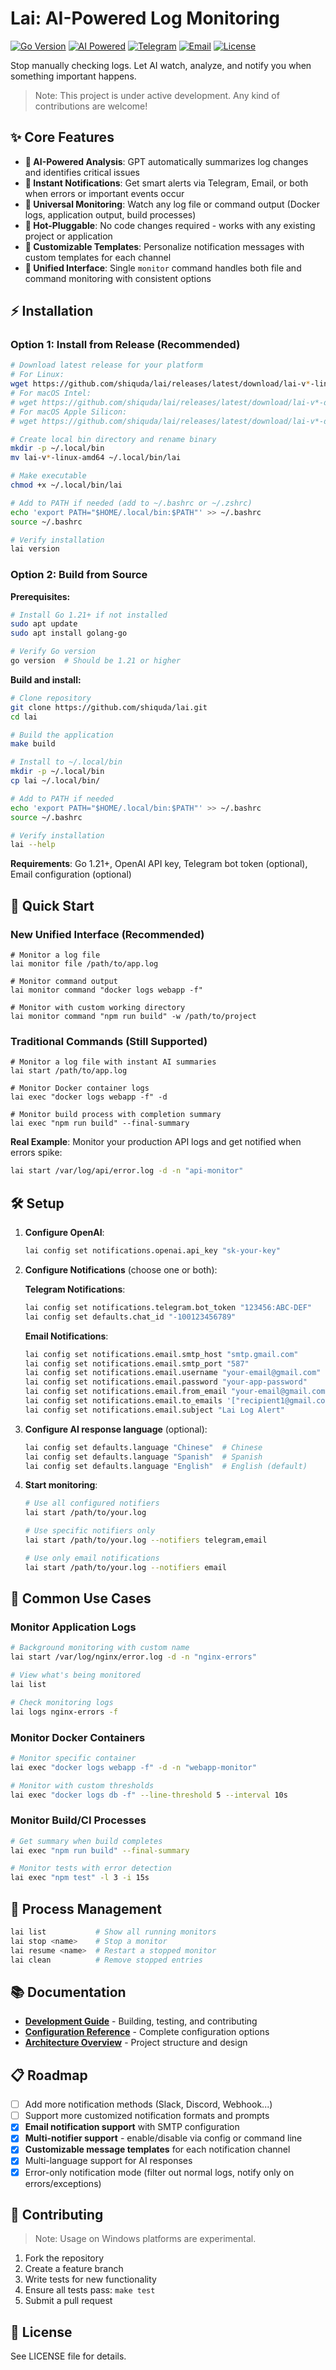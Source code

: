 # Lai: AI-Powered Log Monitoring

[![Go Version](https://img.shields.io/badge/Go-1.21+-blue.svg)](https://golang.org/doc/install)
[![AI Powered](https://img.shields.io/badge/AI-Powered-brightgreen.svg)]()
[![Telegram](https://img.shields.io/badge/Notifications-Telegram-blue.svg)](https://telegram.org/)
[![Email](https://img.shields.io/badge/Notifications-Email-red.svg)](mailto:)
[![License](https://img.shields.io/badge/License-AGPL--3.0-yellow.svg)](LICENSE)

Stop manually checking logs. Let AI watch, analyze, and notify you when something important happens.

> Note: This project is under active development. Any kind of contributions are welcome!

## ✨ Core Features

- **🤖 AI-Powered Analysis**: GPT automatically summarizes log changes and identifies critical issues
- **📱 Instant Notifications**: Get smart alerts via Telegram, Email, or both when errors or important events occur
- **🔄 Universal Monitoring**: Watch any log file or command output (Docker logs, application output, build processes)
- **🔌 Hot-Pluggable**: No code changes required - works with any existing project or application
- **🎨 Customizable Templates**: Personalize notification messages with custom templates for each channel
- **🎯 Unified Interface**: Single `monitor` command handles both file and command monitoring with consistent options

## ⚡ Installation

### Option 1: Install from Release (Recommended)

```bash
# Download latest release for your platform
# For Linux:
wget https://github.com/shiquda/lai/releases/latest/download/lai-v*-linux-amd64
# For macOS Intel:
# wget https://github.com/shiquda/lai/releases/latest/download/lai-v*-darwin-amd64
# For macOS Apple Silicon:
# wget https://github.com/shiquda/lai/releases/latest/download/lai-v*-darwin-arm64

# Create local bin directory and rename binary
mkdir -p ~/.local/bin
mv lai-v*-linux-amd64 ~/.local/bin/lai

# Make executable
chmod +x ~/.local/bin/lai

# Add to PATH if needed (add to ~/.bashrc or ~/.zshrc)
echo 'export PATH="$HOME/.local/bin:$PATH"' >> ~/.bashrc
source ~/.bashrc

# Verify installation
lai version
```

### Option 2: Build from Source

**Prerequisites:**

```bash
# Install Go 1.21+ if not installed
sudo apt update
sudo apt install golang-go

# Verify Go version
go version  # Should be 1.21 or higher
```

**Build and install:**

```bash
# Clone repository
git clone https://github.com/shiquda/lai.git
cd lai

# Build the application
make build

# Install to ~/.local/bin
mkdir -p ~/.local/bin
cp lai ~/.local/bin/

# Add to PATH if needed
echo 'export PATH="$HOME/.local/bin:$PATH"' >> ~/.bashrc
source ~/.bashrc

# Verify installation
lai --help
```

**Requirements**: Go 1.21+, OpenAI API key, Telegram bot token (optional), Email configuration (optional)

## 🚀 Quick Start

### New Unified Interface (Recommended)

```
# Monitor a log file
lai monitor file /path/to/app.log

# Monitor command output
lai monitor command "docker logs webapp -f"

# Monitor with custom working directory
lai monitor command "npm run build" -w /path/to/project
```

### Traditional Commands (Still Supported)

```
# Monitor a log file with instant AI summaries
lai start /path/to/app.log

# Monitor Docker container logs
lai exec "docker logs webapp -f" -d

# Monitor build process with completion summary
lai exec "npm run build" --final-summary
```

**Real Example**: Monitor your production API logs and get notified when errors spike:

```bash
lai start /var/log/api/error.log -d -n "api-monitor"
```

## 🛠️ Setup

1. **Configure OpenAI**:

   ```bash
   lai config set notifications.openai.api_key "sk-your-key"
   ```

2. **Configure Notifications** (choose one or both):

   **Telegram Notifications**:
   ```bash
   lai config set notifications.telegram.bot_token "123456:ABC-DEF"
   lai config set defaults.chat_id "-100123456789"
   ```

   **Email Notifications**:
   ```bash
   lai config set notifications.email.smtp_host "smtp.gmail.com"
   lai config set notifications.email.smtp_port "587"
   lai config set notifications.email.username "your-email@gmail.com"
   lai config set notifications.email.password "your-app-password"
   lai config set notifications.email.from_email "your-email@gmail.com"
   lai config set notifications.email.to_emails '["recipient1@gmail.com", "recipient2@gmail.com"]'
   lai config set notifications.email.subject "Lai Log Alert"
   ```

3. **Configure AI response language** (optional):
   ```bash
   lai config set defaults.language "Chinese"  # Chinese
   lai config set defaults.language "Spanish"  # Spanish  
   lai config set defaults.language "English"  # English (default)
   ```

4. **Start monitoring**:

   ```bash
   # Use all configured notifiers
   lai start /path/to/your.log
   
   # Use specific notifiers only
   lai start /path/to/your.log --notifiers telegram,email
   
   # Use only email notifications
   lai start /path/to/your.log --notifiers email
   ```

## 📖 Common Use Cases

### Monitor Application Logs

```bash
# Background monitoring with custom name
lai start /var/log/nginx/error.log -d -n "nginx-errors"

# View what's being monitored
lai list

# Check monitoring logs
lai logs nginx-errors -f
```

### Monitor Docker Containers

```bash
# Monitor specific container
lai exec "docker logs webapp -f" -d -n "webapp-monitor"

# Monitor with custom thresholds
lai exec "docker logs db -f" --line-threshold 5 --interval 10s
```

### Monitor Build/CI Processes

```bash
# Get summary when build completes
lai exec "npm run build" --final-summary

# Monitor tests with error detection
lai exec "npm test" -l 3 -i 15s
```

## 🔧 Process Management

```bash
lai list           # Show all running monitors
lai stop <name>    # Stop a monitor
lai resume <name>  # Restart a stopped monitor
lai clean          # Remove stopped entries
```

## 📚 Documentation

- **[Development Guide](docs/DEVELOPMENT.md)** - Building, testing, and contributing
- **[Configuration Reference](docs/CONFIGURATION.md)** - Complete configuration options
- **[Architecture Overview](docs/ARCHITECTURE.md)** - Project structure and design

## 📋 Roadmap

- [ ] Add more notification methods (Slack, Discord, Webhook...)
- [ ] Support more customized notification formats and prompts
- [x] **Email notification support** with SMTP configuration
- [x] **Multi-notifier support** - enable/disable via config or command line
- [x] **Customizable message templates** for each notification channel
- [x] Multi-language support for AI responses
- [x] Error-only notification mode (filter out normal logs, notify only on errors/exceptions)

## 🤝 Contributing

> Note: Usage on Windows platforms are experimental.

1. Fork the repository
2. Create a feature branch
3. Write tests for new functionality  
4. Ensure all tests pass: `make test`
5. Submit a pull request

## 📄 License

See LICENSE file for details.
